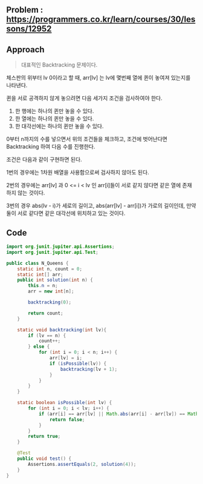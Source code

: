 ## Problem : https://programmers.co.kr/learn/courses/30/lessons/12952

## Approach

> 대표적인 Backtracking 문제이다. 

체스판의 위부터 lv 0이라고 할 때, arr[lv] 는 lv에 몇번째 열에 퀸이 놓여져 있는지를 나타낸다.

퀸을 서로 공격하지 않게 놓으려면 다음 세가지 조건을 검사하여야 한다.

1. 한 행에는 하나의 퀸만 놓을 수 있다.
2. 한 열에는 하나의 퀸만 놓을 수 있다.
3. 한 대각선에는 하나의 퀸만 놓을 수 있다.

0부터 n까지의 수를 넣으면서 위의 조건들을 체크하고, 조건에 벗어난다면 Backtracking 하여 다음 수를 진행한다.



조건은 다음과 같이 구현하면 된다.

1번의 경우에는 1차원 배열을 사용함으로써 검사하지 않아도 된다.

2번의 경우에는 arr[lv] 과 0 <= i < lv 인 arr[i]들이 서로 같지 않다면 같은 열에 존재하지 않는 것이다.

3번의 경우 abs(lv - i)가 세로의 길이고, abs(arr[lv] - arr[i])가 가로의 길이인데, 만약 둘이 서로 같다면 같은 대각선에 위치하고 있는 것이다.

## Code

```java
import org.junit.jupiter.api.Assertions;
import org.junit.jupiter.api.Test;

public class N_Queens {
    static int n, count = 0;
    static int[] arr;
    public int solution(int n) {
        this.n = n;
        arr = new int[n];

        backtracking(0);

        return count;
    }

    static void backtracking(int lv){
        if (lv == n) {
            count++;
        } else {
            for (int i = 0; i < n; i++) {
                arr[lv] = i;
                if (isPossible(lv)) {
                    backtracking(lv + 1);
                }
            }
        }
    }

    static boolean isPossible(int lv) {
        for (int i = 0; i < lv; i++) {
            if (arr[i] == arr[lv] || Math.abs(arr[i] - arr[lv]) == Math.abs(lv - i)) {
                return false;
            }
        }
        return true;
    }

    @Test
    public void test() {
        Assertions.assertEquals(2, solution(4));
    }
}

```

